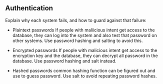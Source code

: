## Authentication
Explain why each system fails, and how to guard against that failure:
- Plaintext passwords
  If people with maliicious intent get access to the database, they can log into the system and also test that password on other systems. Use password hashing and salting to avoid this.

- Encrypted passwords
  If people with malicious intent get access to the encryption key and the database, they can decrypt all password in the database. Use password hashing and salt instead.

- Hashed passwords
  common hashing function can be figured out and use to guess password. Use salt to avoid repeating password hashes.
